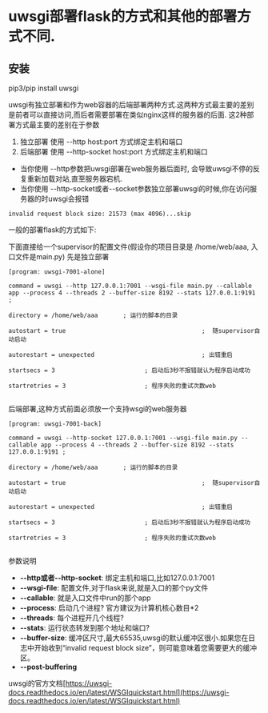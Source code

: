 # uwsgi部署flask的方式和其他的部署方式不同.

## 安装 

pip3/pip install uwsgi


uwsgi有独立部署和作为web容器的后端部署两种方式.这两种方式最主要的差别是前者可以直接访问,而后者需要部署在类似nginx这样的服务器的后面.
这2种部署方式最主要的差别在于参数

1. 独立部署 使用 --http host:port 方式绑定主机和端口
2. 后端部署 使用 --http-socket  host:port 方式绑定主机和端口

* 当你使用 --http参数把uwsgi部署在web服务器后面时, 会导致uwsgi不停的反复重新加载对站,直至服务器宕机.
* 当你使用  --http-socket或者--socket参数独立部署uwsgi的时候,你在访问服务器的时uwsgi会报错
```shell
invalid request block size: 21573 (max 4096)...skip
```

一般的部署flask的方式如下:

下面直接给一个supervisor的配置文件(假设你的项目目录是 /home/web/aaa, 入口文件是main.py)
先是独立部署

```
[program: uwsgi-7001-alone]

command = uwsgi --http 127.0.0.1:7001 --wsgi-file main.py --callable app --process 4 --threads 2 --buffer-size 8192 --stats 127.0.0.1:9191 ;

directory = /home/web/aaa       ; 运行的脚本的目录

autostart = true                                      ;  随supervisor自动启动

autorestart = unexpected                              ; 出错重启

startsecs = 3                         ; 启动后3秒不报错就认为程序启动成功

startretries = 3                      ; 程序失败的重试次数web


```

后端部署,这种方式前面必须放一个支持wsgi的web服务器
```
[program: uwsgi-7001-back]

command = uwsgi --http-socket 127.0.0.1:7001 --wsgi-file main.py --callable app --process 4 --threads 2 --buffer-size 8192 --stats 127.0.0.1:9191 ;

directory = /home/web/aaa       ; 运行的脚本的目录

autostart = true                                      ;  随supervisor自动启动

autorestart = unexpected                              ; 出错重启

startsecs = 3                         ; 启动后3秒不报错就认为程序启动成功

startretries = 3                      ; 程序失败的重试次数web


```

参数说明

* **--http或者--http-socket**: 绑定主机和端口,比如127.0.0.1:7001
* **--wsgi-file**: 配置文件,对于flask来说,就是入口的那个py文件
* **--callable**: 就是入口文件中run的那个app
* **--process**: 启动几个进程? 官方建议为计算机核心数目*2
* **--threads**: 每个进程开几个线程?
* **--stats**: 运行状态转发到那个地址和端口?
* **--buffer-size**: 缓冲区尺寸,最大65535,uwsgi的默认缓冲区很小.如果您在日志中开始收到“invalid request block size”，则可能意味着您需要更大的缓冲区。
* **--post-buffering**


uwsgi的官方文档[https://uwsgi-docs.readthedocs.io/en/latest/WSGIquickstart.html](https://uwsgi-docs.readthedocs.io/en/latest/WSGIquickstart.html)